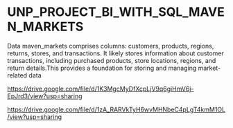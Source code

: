 # UNP_PROJECT_BI_WITH_SQL_MAVEN_MARKETS

Data maven_markets comprises columns: customers, products, regions, returns, stores, and transactions. It likely stores information about customer transactions, including purchased products, store locations, regions, and return details.This provides a foundation for storing and managing market-related data

https://drive.google.com/file/d/1K3MgcMyDfXcpLjV9q6giHmV6j-EpJrd3/view?usp=sharing

https://drive.google.com/file/d/1zA_RARVkTyH6wvMHNbeC4pLgT4kmM1OL/view?usp=sharing


